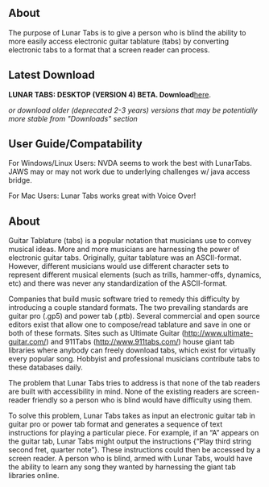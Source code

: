 ## About ##

The purpose of Lunar Tabs is to give a person who is blind the ability to more easily access electronic guitar tablature (tabs) by converting electronic tabs to a format that a screen reader can process.

## Latest Download ##
**LUNAR TABS: DESKTOP (VERSION 4) BETA. Download**<a href='https://drive.google.com/file/d/0B4HG-Hu1gWQeMjlNZGlrSThsYWs/edit?usp=sharing'>here</a>.

_or download older (deprecated 2-3 years) versions that may be potentially more stable from "Downloads" section_

## User Guide/Compatability ##

For Windows/Linux Users: NVDA seems to work the best with LunarTabs. JAWS may or may not work due to underlying challenges w/ java access bridge.

For Mac Users: Lunar Tabs works great with Voice Over!

## About ##

Guitar Tablature (tabs) is a popular notation that musicians use to convey musical ideas. More and more musicians are harnessing the power of electronic guitar tabs. Originally, guitar tablature was an ASCII-format. However, different musicians would use different character sets to represent different musical elements (such as trills, hammer-offs, dynamics, etc) and there was never any standardization of the ASCII-format.

Companies that build music software tried to remedy this difficulty by introducing a couple standard formats. The two prevailing standards are guitar pro (.gp5) and power tab (.ptb). Several commercial and open source editors exist that allow one to compose/read tablature and save in one or both of these formats. Sites such as Ultimate Guitar (http://www.ultimate-guitar.com/) and 911Tabs (http://www.911tabs.com/) house giant tab libraries where anybody can freely download tabs, which exist for virtually every popular song. Hobbyist and professional musicians contribute tabs to these databases daily.

The problem that Lunar Tabs tries to address is that none of the tab readers are built with accessibility in mind. None of the existing readers are screen-reader friendly so a person who is blind would have difficulty using them.

To solve this problem, Lunar Tabs takes as input an electronic guitar tab in guitar pro or power tab format and generates a sequence of text instructions for playing a particular piece. For example, if an “A” appears on the guitar tab, Lunar Tabs might output the instructions {“Play third string second fret, quarter note”}. These instructions could then be accessed by a screen reader. A person who is blind, armed with Lunar Tabs, would have the ability to learn any song they wanted by harnessing the giant tab libraries online.